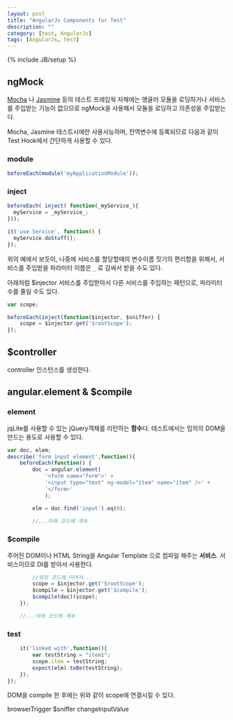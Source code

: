 ```yaml
---
layout: post
title: "AngularJs Components for Test"
description: ""
category: [test, AngularJs]
tags: [AngularJs, test]
---
```

{% include JB/setup %}

## ngMock

[Mocha](/test/2015/08/06/mocha/) 나 [Jasmine](/test/2015/08/14/karma/#jasmine) 등의 테스트 프레임웍 자체에는 앵귤러 모듈을 로딩하거나 서비스를 주입받는 기능이 없으므로 ngMock을 사용해서 모듈을 로딩하고 의존성을 주입받는다.

Mocha, Jasmine 테스트시에만 사용사능하며, 전역변수에 등록되므로 다음과 같이 Test Hook에서 간단하게 사용할 수 있다.

### module
```js
beforeEach(module('myApplicationModule'));
```

### inject

```js
beforeEach( inject( function(_myService_){
  myService = _myService_;
}));

it('use Service', function() {
  myService.doStuff();
});
```

위의 예에서 보듯이, 나중에 서비스를 할당할때의 변수이름 짓기의 편리함을 위해서, 서비스를 주입받을 파라미터 이름은 `_` 로 감싸서 받을 수도 있다.

아래처럼 $injector 서비스를 주입받아서 다른 서비스를 주입하는 패턴으로, 파라미터 수를 줄일 수도 있다.

```js
var scope;

beforeEach(inject(function($injector, $sniffer) {
    scope = $injector.get('$rootScope');
});
```

## $controller

controller 인스턴스를 생성한다.

## angular.element & $compile

### element
jqLite를 사용할 수 있는 jQuery객체를 리턴하는 **함수**다. 테스트에서는 임의의 DOM을 만드는 용도로 사용할 수 있다.

```js
var doc, elem;
describe('form input element',function(){
    beforeEach(function() {
        doc = angular.element(
            '<form name="form">' +
            '<input type="text" ng-model="item" name="item" />' +
            '</form>'
            );

        elm = doc.find('input').eq(0);
    
        //...아래 코드에 계속
```

### $compile
주어진 DOM이나 HTML String을 Angular Template 으로 컴파일 해주는 **서비스**.
서비스이므로 DI를 받아서 사용한다.

```js
        //위의 코드에 이어서...
        scope = $injector.get('$rootScope');
        $compile = $injector.get('$compile');
        $compile(doc)(scope);
    });

    //...아래 코드에 계속
```

### test

```js
    it('linked with',function(){
        var testString = "item1";
        scope.item = testString;
        expect(elm).toBe(testString);
    });
});
```

DOM을 compile 한 후에는 위와 같이 scope에 연결시킬 수 있다.



browserTrigger
$sniffer
changeInputValue










